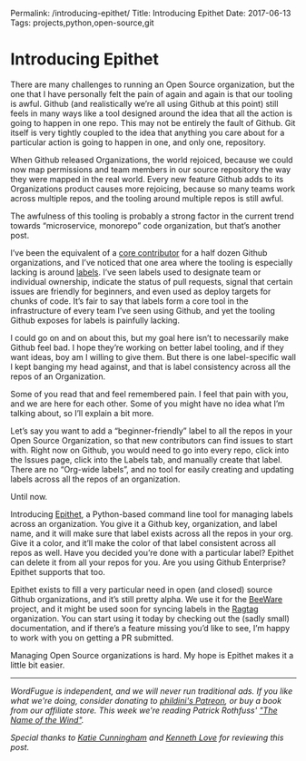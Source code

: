 Permalink: /introducing-epithet/
Title: Introducing Epithet
Date: 2017-06-13
Tags: projects,python,open-source,git

# Introducing Epithet

There are many challenges to running an Open Source organization, but the one that I have personally felt the pain of again and again is that our tooling is awful. Github (and realistically we’re all using Github at this point) still feels in many ways like a tool designed around the idea that all the action is going to happen in one repo. This may not be entirely the fault of Github. Git itself is very tightly coupled to the idea that anything you care about for a particular action is going to happen in one, and only one, repository.   
   
When Github released Organizations, the world rejoiced, because we could now map permissions and team members in our source repository the way they were mapped in the real world. Every new feature Github adds to its Organizations product causes more rejoicing, because so many teams work across multiple repos, and the tooling around multiple repos is still awful.  
   
The awfulness of this tooling is probably a strong factor in the current trend towards “microservice, monorepo” code organization, but that’s another post.   
   
I’ve been the equivalent of a [core contributor](https://www.wordfugue.com/tips-becoming-core-contributor/) for a half dozen Github organizations, and I’ve noticed that one area where the tooling is especially lacking is around [labels](https://help.github.com/articles/applying-labels-to-issues-and-pull-requests/). I’ve seen labels used to designate team or individual ownership, indicate the status of pull requests, signal that certain issues are friendly for beginners, and even used as deploy targets for chunks of code. It’s fair to say that labels form a core tool in the infrastructure of every team I’ve seen using Github, and yet the tooling Github exposes for labels is painfully lacking.  
   
I could go on and on about this, but my goal here isn’t to necessarily make Github feel bad. I hope they’re working on better label tooling, and if they want ideas, boy am I willing to give them. But there is one label-specific wall I kept banging my head against, and that is label consistency across all the repos of an Organization.   
   
Some of you read that and feel remembered pain. I feel that pain with you, and we are here for each other. Some of you might have no idea what I’m talking about, so I’ll explain a bit more.  
   
Let’s say you want to add a “beginner-friendly” label to all the repos in your Open Source Organization, so that new contributors can find issues to start with. Right now on Github, you would need to go into every repo, click into the Issues page, click into the Labels tab, and manually create that label. There are no “Org-wide labels”, and no tool for easily creating and updating labels across all the repos of an organization.  
   
Until now.  
   
Introducing [Epithet](https://github.com/phildini/epithet), a Python-based command line tool for managing labels across an organization. You give it a Github key, organization, and label name, and it will make sure that label exists across all the repos in your org. Give it a color, and it’ll make the color of that label consistent across all repos as well. Have you decided you’re done with a particular label? Epithet can delete it from all your repos for you. Are you using Github Enterprise? Epithet supports that too.  
   
Epithet exists to fill a very particular need in open (and closed) source Github organizations, and it’s still pretty alpha. We use it for the [BeeWare](https://pybee.org/) project, and it might be used soon for syncing labels in the [Ragtag](https://ragtag.org/) organization. You can start using it today by checking out the (sadly small) documentation, and if there’s a feature missing you’d like to see, I’m happy to work with you on getting a PR submitted.  
   
Managing Open Source organizations is hard. My hope is Epithet makes it a little bit easier.

* * *

_WordFugue is independent, and we will never run traditional ads. If you like what we're doing, consider donating to [phildini's Patreon](https://www.patreon.com/phildini), or buy a book from our affiliate store. This week we're reading Patrick Rothfuss' ["The Name of the Wind"](https://www.amazon.com/gp/product/0756404746/ref=as_li_qf_sp_asin_il_tl?ie=UTF8&tag=wordfugue-20&camp=1789&creative=9325&linkCode=as2&creativeASIN=0756404746&linkId=2ed8ee6164bac01766b21d4acb39ef7f)._

_Special thanks to [Katie Cunningham](http://therealkatie.net/) and [Kenneth Love](http://gigantuan.net/) for reviewing this post._  
